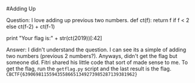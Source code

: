 #Adding Up

Question:
I love adding up previous two numbers. 
def ct(f):
return f if f < 2 else ct(f-2) + ct(f-1) 

print "Your flag is:" + str(ct(2019))[:42]

Answer:
I didn't understand the question. I can see its a simple of adding two numbers (previous 2 numbers?). Anyways, didn't get the flag but someone did. Fitri shared his little code that sort of made sense to me. To get the flag, run the `getflag.py` script and the last result is the flag. `CBCTF{639069811559435586651349273985287139381962}`
